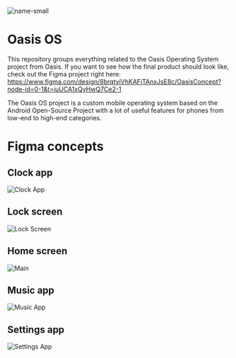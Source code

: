 ![name-small](https://github.com/user-attachments/assets/d0763c6a-8d6b-4c6d-9842-8854e18926de)
# Oasis OS

This repository groups everything related to the Oasis Operating System project from Oasis.
If you want to see how the final product should look like, check out the Figma project right here: https://www.figma.com/design/8brqtyiVhKAFjTAnxJsE8c/OasisConcept?node-id=0-1&t=iuUCA1xQyHwQ7Ce2-1

The Oasis OS project is a custom mobile operating system based on the Android Open-Source Project with a lot of useful features for phones from low-end to high-end categories.

# Figma concepts

## Clock app
![Clock App](https://github.com/user-attachments/assets/7a5672fd-e739-43bc-9672-9e49c92ecaa4)

## Lock screen
![Lock Screen](https://github.com/user-attachments/assets/80d6a254-0b2a-4b99-bddc-fbbddbaf3900)

## Home screen
![Main](https://github.com/user-attachments/assets/a0a8c98d-1ba1-4e17-b89e-98ad2c5e11f5)

## Music app
![Music App](https://github.com/user-attachments/assets/0a40949c-19e1-4b00-b5a5-7a356d7b5451)

## Settings app
![Settings App](https://github.com/user-attachments/assets/feb9a5fa-16be-4664-835e-16a81c0a53ab)
